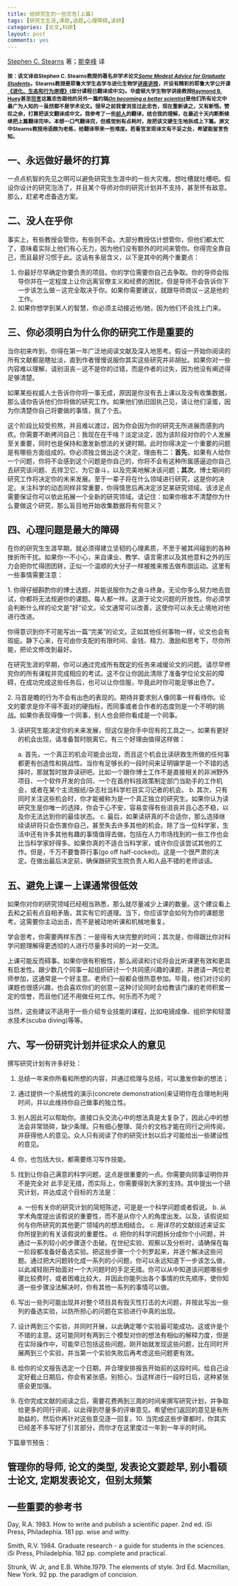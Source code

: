```yaml
---
title: 给研究生的一些忠告[上篇]
tags: [研究生生涯,课题,选题,心理障碍,读研]
categories: [论文,科研]
layout: post
comments: yes
---
```


[Stephen C. Stearns](http://stearnslab.yale.edu) 著；[斯幸峰](http://sixf.org) 译

<small>**按：该文译自Stephen C. Stearns教授的著名非学术论文[*Some Modest Advice for Graduate Students*](http://stearnslab.yale.edu/some-modest-advice-graduate-students)。Stearns教授是耶鲁大学生态学与进化生物学[讲座讲授](http://sixf.org/cn/2014/02/academic-rank-professorship-uk-us/)，开设有精彩的耶鲁大学公开课[《进化、生态和行为原理》](http://v.163.com/special/sp/principlesofevolutionecologyandbehavior.html)(部分课程已翻译成中文)。华盛顿大学生物学讲座教授[Raymond B. Huey](http://faculty.washington.edu/hueyrb/cv.php)甚至[坦言](http://faculty.washington.edu/hueyrb/prospective.php)这篇忠告跟他的另外一篇约稿[*On becoming a better scientist*](http://faculty.washington.edu/hueyrb/PDFAug2013/OnBetterScience2011.pdf)是他们所有论文中最广为人知的－虽然都不是学术论文。很早之前我曾浏览过此忠告，现在重新读之，又有新悟。赞叹之余，打算把该文翻译成中文。我参考了一些[前人](http://blog.renren.com/share/228591476/2669789705)的翻译，结合我的理解，在最近十天内断断续续把上篇翻译完毕。本想一口气翻译完，但感觉到有点耗时，故把该文硬生生地拆成上下篇。原文中Stearns教授用语颇为老练，给翻译带来一些难度。若看官发现译文有不妥之处，希望能留言告知。**</small>

## 一、永远做好最坏的打算

一点点机智的先见之明可以避免研究生生涯中的一些大灾难。想吐槽就吐槽吧。假设你设计的研究泡汤了，并且某个导师对你的研究计划并不支持，甚至怀有敌意。那么，赶紧考虑备选方案。

## 二、没人在乎你

事实上，有些教授会管你，有些则不会。大部分教授估计想管你，但他们都太忙了，意味着实际上他们有心无力，因为他们没有额外的时间来管你。你得完全靠自己，而且最好习惯于此。这话有多层含义，以下是其中的两个重要点：

1. 你最好尽早确定你要负责的项目。你的学位需要你自己去争取。你的导师会指导你并在一定程度上让你远离官僚主义和经费的困扰，但是导师不会告诉你下一步该怎么做－这完全取决于你。如果你需要建议，就跟导师商议－这是他的工作。
2. 如果你想学到某人的智慧，你必须主动接近他/她，因为他们不会找上门来。

## 三、你必须明白为什么你的研究工作是重要的

当你初来咋到，你得在第一年广泛地阅读文献及深入地思考。假设一开始你阅读的所有文献都是瞎扯淡，直到作者慢慢说服你其实这些研究并非胡扯。如果你对一些内容难以理解，请别沮丧－这不是你的过错，而是作者的过失，因为他没有阐述得足够清楚。

如果某些权威人士告诉你你将一事无成，原因是你没有去上课以及没有收集数据，那么请你告诉他们你将做的研究工作。如果他们依旧固执己见，请让他们滚蛋，因为你清楚你自己将要做的事情，我了个去。

这个阶段比较受煎熬，并且难以渡过，因为你会因为你的研究无所进展而感到内疚。你需要不断拷问自己：我现在在干啥？淡定淡定，因为该阶段对你的个人发展至关重要，同时也是保持和激发新想法的关键时期。此时你得决定一个重要的问题是有哪些方面组成的。你必须独立做出这个决定，理由有二：**首先**，如果有人给你一个问题，你将不会感到这个问题是你自己的，你将不会有这种所属感逼迫你自己去研究该问题、去捍卫它、为它奋斗，以及完美地解决该问题；**其次**，博士期间的研究工作将决定你的未来发展。至于一辈子将在什么领域进行研究，这是你的决定。关注科学的动态同样非常重要，你得慎思后再决定涉足某研究领域。该涉足点需要保证你可以依此拓展一个全新的研究领域。请记住：如果你根本不清楚你为什么要做这个研究，那么盲目地开始收集数据将有何意义？

## 四、心理问题是最大的障碍

在你的研究生生涯早期，就必须得建立坚韧的心理素质，不至于被其间碰到的各种挫折所干扰。如果你一不小心，来自课业、教学、语言需求以及其他意料之外的压力会把你忙得团团转，正似一个温顺的大分子一样被推来推去做布朗运动。这里有一些事情需要注意：

​1. 你得仔细斟酌你的博士选题，并能说服你为之奋斗终身。无论你多么努力地去尝试，你都将无法规避你的课题。每人都一样。这源于论文问题的开放性。你必须学会判断什么样的论文是“好“论文。论文通常可以改善，这使你可以永无止境地对他进行改进。

你得意识到你不可能写出一篇“完美”的论文。正如其他任何事物一样，论文也会有瑕疵。静下心来，在可由你支配的有限时间、金钱、精力、激励和思考下，尽你所能，把论文修改到最好。

在研究生涯的早期，你可以通过完成所有既定的任务来减缓论文的问题。请尽早修完你的所有课程并完成相应的考试。这不仅让你因此清除了准备学位论文前的障碍，在成功完成这些任务后，也可以让你信服，毕竟此时你可能足够出色了。

​2. 马首是瞻的行为不会有出色的表现的。期待并要求别人像同事一样看待你。论文的要求是你不得不面对的硬指标，而同事或者合作者的态度则是一个不明的挑战。如果你表现得像一个同事，别人也会把你看成是一个同事。

3. 读研究生能决定你的未来发展，但这仅是你手中现有的工具之一。如果有更好的机会出现，请准备暂时脱离它。有三个好理由值得这样做：

	a.	首先，一个真正的机会可能会出现，而且这个机会比读研救生所做的任何事都更有创造性和挑战性。当你有足够长的一段时间来证明辍学是一个不错的选择时，那就暂时放弃读研吧。比如一个跟你博士工作不是直接相关的非洲野外项目、一个软件开发的合同、一个在首府科技政策制定部门当助手的工作机会，或者在某个主流报纸/杂志社当科学栏目实习记者的机会。
	b.	其次，只有同时关注这些机会时，你才能被称为是一个真正独立的研究生。如果你认为读研究生是你唯一的选择，你会于心不安，容易变得有些沮丧并且心态不稳，以及你无法达到你的最佳状态。
	c.	最后，如果读研真的不合适你，那么选择继续读研将只会伤害你自己，甚至失去许多其他的机会。除了当一位科学家，生活中还有许多其他有趣的事情值得去做，包括在人力市场找到的一些工作也会比当科学家好得多。如果你真的不适合当科学家，或许你应该尝试其他的工作。但是，千万不要鲁莽行事(go off half-cocked)。这是一个很严肃的决定。在做出最后决定前，确保跟研究生院负责人和人品不错的老师谈话。

## 五、避免上课－上课通常很低效

如果你对你的研究领域已经相当熟悉，那么就尽量减少上课的数量。这个建议看上去和之前有点自相矛盾，其实有它的道理。当下，你应该学会如何为你的课题思考。这需要你主动出击，而不是被动地听课和机械地重复。

学会思考，你需要两样东西：一是得有大块完整的时间；其次是，你得跟比你对科学问题理解得更透彻的人进行尽量多时间的一对一交流。

上课可能反而碍事。如果你很有积极性，那么阅读和讨论将会比听课更有效和更具有启发性。跟少数几个同事一起组织研讨一个共同感兴趣的课题，并邀请一两位老师参加，这通常是一个好主意。老师们一般都会很热意参加。毕竟，他们对讨论的课题也很感兴趣，也会喜欢你们的创意－这种讨论同时会给教该门课的老师积累一定的信誉，而且他们还不用做任何工作。何乐而不为呢？

当然，这些建议不适用于一些介绍专业技能的课程，比如电镜成像、组织学和轻潜水技术(scuba diving)等等。

## 六、写一份研究计划并征求众人的意见

撰写研究计划有许多好处：

1.	总结一年来你所看和所想的内容，并通过梳理与总结，可以激发你新的想法；
2.	通过提供一个系统性的演示(concrete demonstration)来证明你在合理地利用时间，并以此维持你自己做事的独立性。
3.	别人因此可以帮助你。直接口头交流心中的想法真是太复杂了，因此心中的想法会非常琐碎，缺少条理。只有细心整理、简介的文档才能在同行之间传阅，并获得他人的意见。众人只有阅读了你的研究计划以后才可能给出一些建设性的意见。
4.	你，也包括大伙，都需要练习写作技能。
5.	找到让你自己满意的科学问题，这点是很重要的一点。你需要向同事证明你并不是完全对 此手足无措，而实际上，你需要得到大家的支持。其中提出一个研究计划，并达成这个目标的方法是：

	a.	一份有关你的研究计划的简短陈述，可是是一个科学问题或者假说。
	b.	从学术角度提出该假说的重要性，而不是从你个人的角度出发。以及，该假说如何与你所研究的其他更广领域内的想法相结合。
	c.	用详尽的文献综述来证实你所提到的有关该假说的重要性。
	d.	把你的科学问题拆分成你个小问题，并通过一系列较小的步骤逐个击破。在世纪实验、观察以及分析时，请确保在每一阶段都准备好备选实验。把这些步骤一个个列罗起来，并逐个解决这些问题。通过把大问题转化成一系列的小问题，你可以永远知道下一步该怎么做，以此减轻刚开始面对一个大问题时的手足无措。你可以从中知道该问题哪些步骤比较费时，或者困难比较大，并因此你能列出各个事情的优先顺序，使你知道一些步骤没法解决时，你有其他一系列的事情可以做。

6.	写出一些列可能出现并对整个项目具有毁灭性打击的大问题，并按此写出一些列的备选实验，以防所担心的问题在实验进行中真的出现。
7.	设计两到三个实验，并同时开展，以此确定哪个实验最可能成功。这或许是个不错的主意。这可能同时有两到三个模型对你的想法有相似的解释力度，但是在实际操作中，可能早已包括这些问题。刚开始就发现这些问题，比在同时开展两到三个实验，并当第一个实验失败后再考虑这些问题更有效。
8.	给你的论文报告选定一个日期，并合理安排报告开始前的这段时间。给自己设定好截止日期后，你会有紧张感。别担心，当这样进行一段时日后，这种紧张感会更加强。
9.	在你完成文献的阅读之后，需要花费两到三周的时间来撰写研究计划，并争取给更多的同行评阅，以此得到尽量多的评审意见。希望他们返回的意见是有所助益的，然后你再针对这些意见逐一回复。
​10.	当完成这些步骤都时，你其实已经差不多写好了引言部分，而你才在这里度过一年到一年半的时间。

下篇章节预告：

## 管理你的导师, 论文的类型, 发表论文要趁早, 别小看硕士论文, 定期发表论文，但别太频繁

## 一些重要的参考书

Day, R.A. 1983. How to write and publish a scientific paper. 2nd ed. iSi
Press, Philadephia. 181 pp. wise and witty.

Smith, R.V. 1984. Graduate research - a guide for students in the
sciences. iSi Press, Philadelphia. 182 pp. complete and practical.

Strunk, W. Jr, and E.B. White.1979. The elements of style. 3rd Ed.
Macmillan, New York. 92 pp. the paradigm of concision.